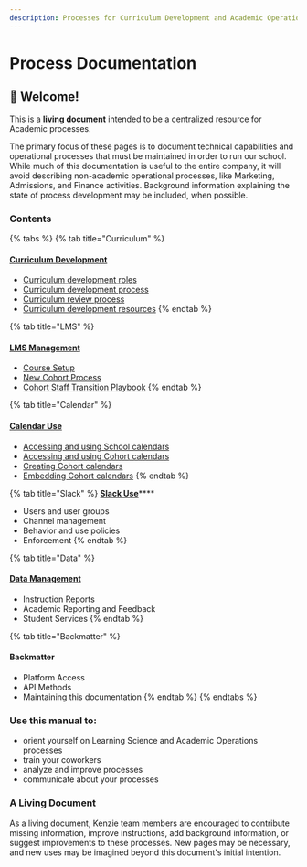 ```yaml
---
description: Processes for Curriculum Development and Academic Operations
---
```


# Process Documentation

## 👋 Welcome!

This is a **living document** intended to be a centralized resource for Academic processes.

The primary focus of these pages is to document technical capabilities and operational processes that must be maintained in order to run our school. While much of this documentation is useful to the entire company, it will avoid describing non-academic operational processes, like Marketing, Admissions, and Finance activities. Background information explaining the state of process development may be included, when possible.

### Contents

{% tabs %}
{% tab title="Curriculum" %}
#### [Curriculum Development](curriculum-development/curriculum-development-process-overview/)

* [Curriculum development roles](curriculum-development/curriculum-development-process-overview/untitled.md)
* [Curriculum development process](curriculum-development/curriculum-development-process-overview/curriculum-development-process.md)
* [Curriculum review process](curriculum-development/curriculum-development-process-overview/curriculum-review-process.md)
* [Curriculum development resources](curriculum-development/curriculum-development-process-overview/curriculum-development-resouces/)
{% endtab %}

{% tab title="LMS" %}
#### [LMS Management](learning-management-systems-lms/learning-management-systems-lms-overview/)

* [Course Setup](learning-management-systems-lms/learning-management-systems-lms-overview/course-setup/)
* [New Cohort Process](learning-management-systems-lms/learning-management-systems-lms-overview/new-cohort-process.md)
* [Cohort Staff Transition Playbook](learning-management-systems-lms/learning-management-systems-lms-overview/cohort-staff-transition-playbook.md)
{% endtab %}

{% tab title="Calendar" %}
#### [Calendar Use](calendar-use/calendar-use-overview/)

* [Accessing and using School calendars](calendar-use/calendar-use-overview/accessing-and-using-school-calendars.md)
* [Accessing and using Cohort calendars](calendar-use/calendar-use-overview/accessing-and-using-cohort-calendars.md)
* [Creating Cohort calendars](calendar-use/calendar-use-overview/creating-cohort-calendars.md)
* [Embedding Cohort calendars](calendar-use/calendar-use-overview/embedding-cohort-calendars.md)
{% endtab %}

{% tab title="Slack" %}
[**Slack Use**](slack-use/slack-use-overview/)\*\*\*\*

* Users and user groups
* Channel management
* Behavior and use policies
* Enforcement
{% endtab %}

{% tab title="Data" %}
#### [Data Management](data-management/data-management-overview/)

* Instruction Reports
* Academic Reporting and Feedback
* Student Services
{% endtab %}

{% tab title="Backmatter" %}
#### Backmatter

* Platform Access
* API Methods
* Maintaining this documentation
{% endtab %}
{% endtabs %}

### Use this manual to:

* orient yourself on Learning Science and Academic Operations processes
* train your coworkers
* analyze and improve processes
* communicate about your processes

### A Living Document

As a living document, Kenzie team members are encouraged to contribute missing information, improve instructions, add background information, or suggest improvements to these processes. New pages may be necessary, and new uses may be imagined beyond this document's initial intention.


